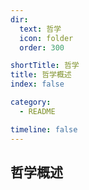 ```yaml
---
dir:
  text: 哲学
  icon: folder
  order: 300

shortTitle: 哲学
title: 哲学概述
index: false

category: 
  - README

timeline: false
---
```


## 哲学概述